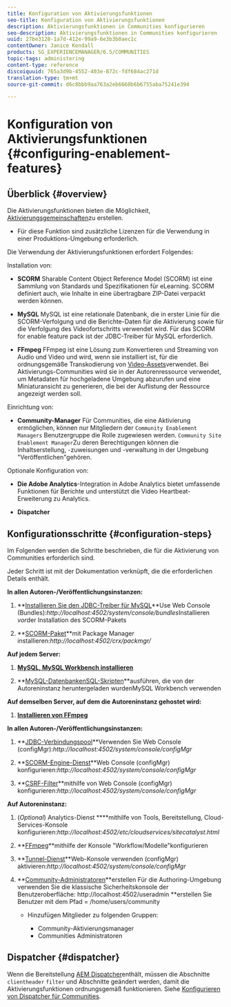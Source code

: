 ```yaml
---
title: Konfiguration von Aktivierungsfunktionen
seo-title: Konfiguration von Aktivierungsfunktionen
description: Aktivierungsfunktionen in Communities konfigurieren
seo-description: Aktivierungsfunktionen in Communities konfigurieren
uuid: 27be3128-1a7d-412e-99a9-6e3b3b0aec1c
contentOwner: Janice Kendall
products: SG_EXPERIENCEMANAGER/6.5/COMMUNITIES
topic-tags: administering
content-type: reference
discoiquuid: 765a3d9b-4552-403e-872c-fdf684ac271d
translation-type: tm+mt
source-git-commit: d6c8bbb9aa763a2eb6660b6b6755aba75241e394

---
```



# Konfiguration von Aktivierungsfunktionen {#configuring-enablement-features}

## Überblick {#overview}

Die Aktivierungsfunktionen bieten die Möglichkeit, [Aktivierungsgemeinschaften](overview.md#enablement-community)zu erstellen.

* Für diese Funktion sind zusätzliche Lizenzen für die Verwendung in einer Produktions-Umgebung erforderlich.

Die Verwendung der Aktivierungsfunktionen erfordert Folgendes:

Installation von:

* **SCORM** Sharable Content Object Reference Model (SCORM) ist eine Sammlung von Standards und Spezifikationen für eLearning. SCORM definiert auch, wie Inhalte in eine übertragbare ZIP-Datei verpackt werden können.

* **MySQL** MySQL ist eine relationale Datenbank, die in erster Linie für die SCORM-Verfolgung und die Berichte-Daten für die Aktivierung sowie für die Verfolgung des Videofortschritts verwendet wird. Für das SCORM for enable feature pack ist der JDBC-Treiber für MySQL erforderlich.

* **FFmpeg** FFmpeg ist eine Lösung zum Konvertieren und Streaming von Audio und Video und wird, wenn sie installiert ist, für die ordnungsgemäße Transkodierung von [Video-Assets](../../help/sites-authoring/default-components-foundation.md#video)verwendet. Bei Aktivierungs-Communities wird sie in der Autorenressource verwendet, um Metadaten für hochgeladene Umgebung abzurufen und eine Miniaturansicht zu generieren, die bei der Auflistung der Ressource angezeigt werden soll.

Einrichtung von:

* **Community-Manager** Für Communities, die eine Aktivierung ermöglichen, können nur Mitgliedern der `Community Enablement Managers` Benutzergruppe die Rolle zugewiesen werden. `Community Site Enablement Manager`Zu deren Berechtigungen können die Inhaltserstellung, -zuweisungen und -verwaltung in der Umgebung &quot;Veröffentlichen&quot;gehören.

Optionale Konfiguration von:

* **Die Adobe Analytics**-Integration in Adobe Analytics bietet umfassende Funktionen für Berichte und unterstützt die Video Heartbeat-Erweiterung zu Analytics.

* **Dispatcher**

## Konfigurationsschritte {#configuration-steps}

Im Folgenden werden die Schritte beschrieben, die für die Aktivierung von Communities erforderlich sind.

Jeder Schritt ist mit der Dokumentation verknüpft, die die erforderlichen Details enthält.

**In allen Autoren-/Veröffentlichungsinstanzen:**

1. **[Installieren Sie den JDBC-Treiber für MySQL](deploy-communities.md#jdbc-driver-for-mysql)**Use Web Console (Bundles):*http://localhost:4502/system/console/bundles*Installieren *vor*der Installation des SCORM-Pakets

1. **[SCORM-Paket](deploy-communities.md#scorm-package)**mit Package Manager installieren:*http://localhost:4502/crx/packmgr/*

**Auf jedem Server:**

1. **[MySQL, MySQL Workbench installieren](mysql.md)**

1. **[MySQL-DatenbankenSQL-Skripten](mysql.md#database-setup)**ausführen, die von der Autoreninstanz heruntergeladen wurdenMySQL Workbench verwenden

**Auf demselben Server, auf dem die Autoreninstanz gehostet wird:**

1. **[Installieren von FFmpeg](ffmpeg.md)**

**In allen Autoren-/Veröffentlichungsinstanzen:**

1. **[JDBC-Verbindungspool](mysql.md#configure-jdbc-connections)**Verwenden Sie Web Console (configMgr):*http://localhost:4502/system/console/configMgr*

1. **[SCORM-Engine-Dienst](mysql.md#aem-communities-scormengine-service)**Web Console (configMgr) konfigurieren:*http://localhost:4502/system/console/configMgr*

1. **[CSRF-Filter](mysql.md#adobe-granite-csrf-filter)**mithilfe von Web Console (configMgr) konfigurieren:*http://localhost:4502/system/console/configMgr*

**Auf Autoreninstanz:**

1. (*Optional*) Analytics-Dienst **[](analytics.md)**mithilfe von Tools, Bereitstellung, Cloud-Services-Konsole konfigurieren:*http://localhost:4502/etc/cloudservices/sitecatalyst.html*

1. **[FFmpeg](ffmpeg.md#configure-ffmpeg-transcoding-service)**mithilfe der Konsole &quot;Workflow/Modelle&quot;konfigurieren

1. **[Tunnel-Dienst](deploy-communities.md#tunnel-service-on-author)**Web-Konsole verwenden (configMgr) aktivieren:*http://localhost:4502/system/console/configMgr*

1. **[Community-Administratoren](users.md#creating-community-members)**erstellen Für die Authoring-Umgebung verwenden Sie die klassische Sicherheitskonsole der Benutzeroberfläche: http://localhost:4502/useradmin **erstellen Sie Benutzer mit dem Pfad = /home/users/community

   * Hinzufügen Mitglieder zu folgenden Gruppen:

      * Community-Aktivierungsmanager
      * Communities Administratoren

## Dispatcher {#dispatcher}

Wenn die Bereitstellung [AEM Dispatcher](https://helpx.adobe.com/experience-manager/dispatcher/using/dispatcher.html)enthält, müssen die Abschnitte `clientheader` `filter` und Abschnitte geändert werden, damit die Aktivierungsfunktionen ordnungsgemäß funktionieren. Siehe [Konfigurieren von Dispatcher für Communities](dispatcher.md#enablement).

